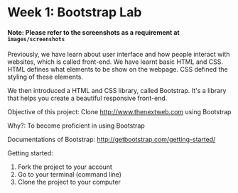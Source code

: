Week 1: Bootstrap Lab
=================

#### Note: Please refer to the screenshots as a requirement at `images/screenshots`

Previously, we have learn about user interface and how people interact with websites, which is called front-end. We have learnt basic HTML and CSS. HTML defines what elements to be show on the webpage. CSS defined the styling of these elements.

We then introduced a HTML and CSS library, called Bootstrap. It's a library that helps you create a beautiful responsive front-end.

Objective of this project: Clone http://www.thenextweb.com using Bootstrap

Why?: To become proficient in using Bootstrap

Documentations of Bootstrap: http://getbootstrap.com/getting-started/

Getting started:

1. Fork the project to your account
2. Go to your terminal (command line)
3. Clone the project to your computer
